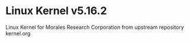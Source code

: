 # Linux Kernel v5.16.2
Linux Kernel for Morales Research Corporation from upstream repository kernel.org

